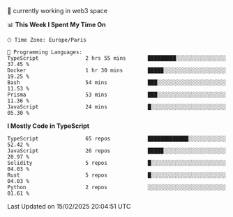 🔭 currently working in web3 space

<!--START_SECTION:waka-->
📊 **This Week I Spent My Time On** 

```text
🕑︎ Time Zone: Europe/Paris

💬 Programming Languages: 
TypeScript               2 hrs 55 mins       █████████░░░░░░░░░░░░░░░░   37.45 % 
Docker                   1 hr 30 mins        █████░░░░░░░░░░░░░░░░░░░░   19.25 % 
Bash                     54 mins             ███░░░░░░░░░░░░░░░░░░░░░░   11.53 % 
Prisma                   53 mins             ███░░░░░░░░░░░░░░░░░░░░░░   11.36 % 
JavaScript               24 mins             █░░░░░░░░░░░░░░░░░░░░░░░░   05.30 % 
```

**I Mostly Code in TypeScript** 

```text
TypeScript               65 repos            █████████████░░░░░░░░░░░░   52.42 % 
JavaScript               26 repos            █████░░░░░░░░░░░░░░░░░░░░   20.97 % 
Solidity                 5 repos             █░░░░░░░░░░░░░░░░░░░░░░░░   04.03 % 
Rust                     5 repos             █░░░░░░░░░░░░░░░░░░░░░░░░   04.03 % 
Python                   2 repos             ░░░░░░░░░░░░░░░░░░░░░░░░░   01.61 % 
```




 Last Updated on 15/02/2025 20:04:51 UTC
<!--END_SECTION:waka-->
